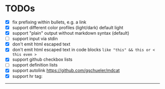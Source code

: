 # TODOs

* [x] fix prefixing within bullets, e.g. a link
* [x] support different color profiles (light/dark) default light
* [x] support "plain" output without markdown syntax (default)
* [ ] support input via stdin
* [x] don't emit html escaped text
* [x] don't emit html escaped text in code blocks `like "this" && this or < this even > `
* [x] support github checkbox lists
* [ ] support definition lists
* [x] support autolink https://github.com/gschueler/mdcat
* [x] support hr tag:

---


